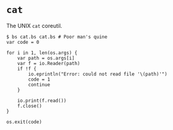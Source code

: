 # `cat`
The UNIX `cat` coreutil.

<!-- embed: examples/cat/cat.bs -->

```console
$ bs cat.bs cat.bs # Poor man's quine
var code = 0

for i in 1, len(os.args) {
    var path = os.args[i]
    var f = io.Reader(path)
    if !f {
        io.eprintln("Error: could not read file '\(path)'")
        code = 1
        continue
    }

    io.print(f.read())
    f.close()
}

os.exit(code)
```
